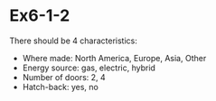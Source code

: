 # Ex6-1-2

There should be 4 characteristics:
- Where made: North America, Europe, Asia, Other
- Energy source: gas, electric, hybrid
- Number of doors: 2, 4
- Hatch-back: yes, no
